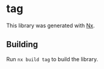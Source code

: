 # tag

This library was generated with [Nx](https://nx.dev).

## Building

Run `nx build tag` to build the library.
